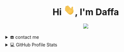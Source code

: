 <div align="center">
<h1 align="center">Hi <img width="35" src="https://github.com/1999AZZAR/1999AZZAR/blob/main/resources/img/waving.gif">, I'm Daffa</h1>
<a href="https://daffa03x.github.io/"><img src="https://readme-typing-svg.herokuapp.com?color=%2336BCF7&center=true&vCenter=true&lines=Hi+%2C+welcome+to+my+Github+page;I+am+Web+Developer;I+am+FreeLancer;%3C3"></a>
</p>
</div>

<details>
  <summary>☎️ contact me</summary>
<div>
  <samp>
    <h2 align="center">😎 you can reach me by:</h2>
    <p align="center">
      <br/>
      <a href="https://www.linkedin.com/in/daffa-putra-permana-1131a821a/" target="blank"><img align="center"
         src="https://img.shields.io/badge/linkedin-%231DA1F2.svg?style=for-the-badge&logo=linkedin&logoColor=white"
         alt="daffa" height="30"/></a>
      <a href="https://www.facebook.com/profile.php?id=100008277850397" target="blank"><img align="center"
         src="https://img.shields.io/badge/facebook-4267B2.svg?style=for-the-badge&logo=facebook&logoColor=white"
         alt="daffa" height="30"/></a>
    </p>
  <p align="center">
      <a href="https://www.instagram.com/daffaapermana/" target="blank"><img align="center"
         src="https://img.shields.io/badge/instagram-%23E4405F.svg?style=for-the-badge&logo=Instagram&logoColor=white"
         alt="daffa" height="30"/></a>
      <a href="https://twitter.com/Daffaapermana" target="blank"><img align="center"
         src="https://img.shields.io/badge/twitter-1DA1F2.svg?style=for-the-badge&logo=twitter&logoColor=white"
         alt="daffa" height="30"/></a>
      <br>
    </p>
  </samp>
</div>
</details>

<details> 
  <summary>💻 GitHub Profile Stats</summary>
  <div>
    <h2 align="center"> 📊 Github stats </h2>
      <br/>
        <p align="center">
          <a href="https://github.com/daffa03x/">
          <img src="https://github-readme-stats.vercel.app/api/top-langs/?username=daffa03x&langs_count=6&theme=gruvbox&layout=compact&hide_border=true" alt="daffa03x :: Top Langs" /></a>
        </p>
        <p align="center">
          <a href="https://github.com/daffa03x/">
          <img width="49.5%" src="https://github-readme-stats.vercel.app/api?username=daffa03x&show_icons=true&theme=gruvbox&hide_border=true" />
          <img width="49.5%" src="https://github-readme-streak-stats.herokuapp.com/?user=daffa03x&theme=gruvbox&hide_border=true" />
          </a>
       </p>
     <br>
  </div>    
</details>

